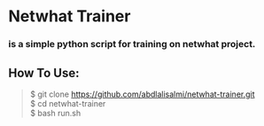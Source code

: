 # Netwhat Trainer
### is a simple python script for training on netwhat project.

## How To Use:
>$ git clone https://github.com/abdlalisalmi/netwhat-trainer.git<br>
>$ cd netwhat-trainer<br>
>$ bash run.sh
